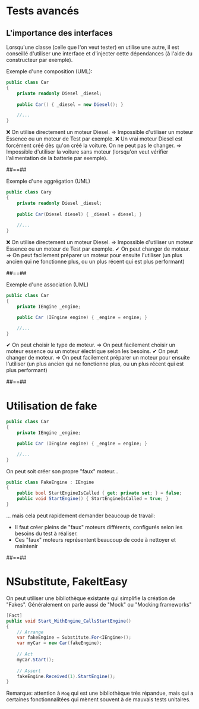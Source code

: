 # Tests avancés

## L'importance des interfaces

Lorsqu'une classe (celle que l'on veut tester) en utilise une autre, il est conseillé d'utiliser une interface et d'injecter cette dépendances (à l'aide du constructeur par exemple).

Exemple d'une composition (UML):

```csharp
public class Car
{
    private readonly Diesel _diesel;
    
    public Car() { _diesel = new Diesel(); }

    //...
}
```

❌ On utilise directement un moteur Diesel.
=> Impossible d'utiliser un moteur Essence ou un moteur de Test par exemple.
❌ Un vrai moteur Diesel est forcément créé dès qu'on créé la voiture. On ne peut pas le changer.
=> Impossible d'utiliser la voiture sans moteur (lorsqu'on veut vérifier l'alimentation de la batterie par exemple).

##==##

Exemple d'une aggrégation (UML)

```csharp
public class Cary
{
    private readonly Diesel _diesel;
    
    public Car(Diesel diesel) { _diesel = diesel; }
    
    //...
}
```

❌ On utilise directement un moteur Diesel.
=> Impossible d'utiliser un moteur Essence ou un moteur de Test par exemple.
✔  On peut changer de moteur. 
=> On peut facilement préparer un moteur pour ensuite l'utiliser (un plus ancien qui ne fonctionne plus, ou un plus récent qui est plus performant)

##==##

Exemple d'une association (UML)

```csharp
public class Car 
{
    private IEngine _engine;

    public Car (IEngine engine) { _engine = engine; }

    //...
}

```

✔  On peut choisir le type de moteur. 
=> On peut facilement choisir un moteur essence ou un moteur électrique selon les besoins.
✔  On peut changer de moteur. 
=> On peut facilement préparer un moteur pour ensuite l'utiliser (un plus ancien qui ne fonctionne plus, ou un plus récent qui est plus performant)

##==##

# Utilisation de fake


```csharp
public class Car 
{
    private IEngine _engine;

    public Car (IEngine engine) { _engine = engine; }

    //...
}

```

On peut soit créer son propre "faux" moteur...

```csharp
public class FakeEngine : IEngine
{
    public bool StartEngineIsCalled { get; private set; } = false;
    public void StartEngine() { StartEngineIsCalled = true; }
}
```

... mais cela peut rapidement demander beaucoup de travail:
- Il faut créer pleins de "faux" moteurs différents, configurés selon les besoins du test à réaliser.
- Ces "faux" moteurs représentent beaucoup de code à nettoyer et maintenir

##==##

# NSubstitute, FakeItEasy

On peut utiliser une bibliothèque existante qui simplifie la création de "Fakes".
Généralement on parle aussi de "Mock" ou "Mocking frameworks"

```csharp
[Fact]
public void Start_WithEngine_CallsStartEngine()
{
    // Arrange
    var fakeEngine = Substitute.For<IEngine>();
    var myCar = new Car(fakeEngine);
    
    // Act
    myCar.Start();
    
    // Assert
    fakeEngine.Received(1).StartEngine();
}
```

Remarque: attention à `Moq` qui est une bibliothèque très répandue, mais qui a certaines fonctionnalitées qui mènent souvent à de mauvais tests unitaires.
